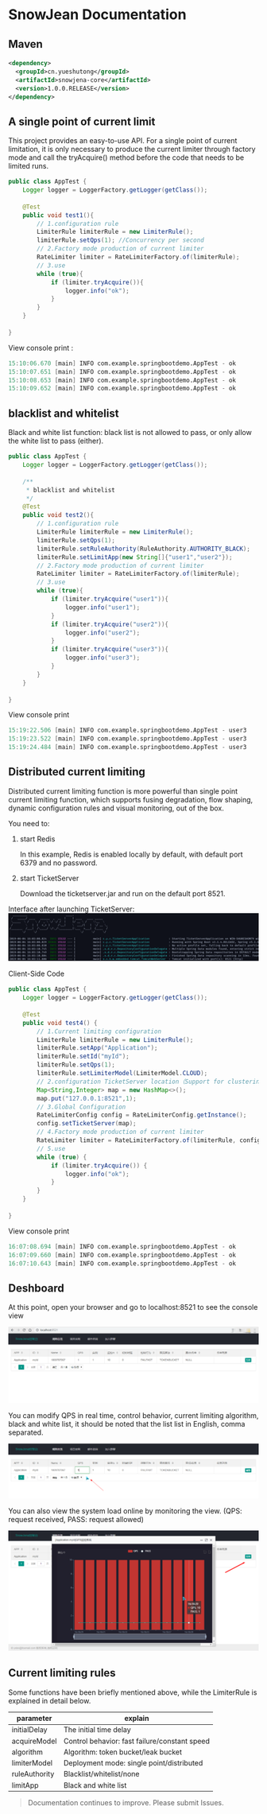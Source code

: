 # SnowJean Documentation

## Maven

```xml
<dependency>
  <groupId>cn.yueshutong</groupId>
  <artifactId>snowjena-core</artifactId>
  <version>1.0.0.RELEASE</version>
</dependency>
```

## A single point of current limit 

This project provides an easy-to-use API. For a single point of current limitation, it is only necessary to produce the current limiter through factory mode and call the tryAcquire() method before the code that needs to be limited runs. 

```java
public class AppTest {
    Logger logger = LoggerFactory.getLogger(getClass());

    @Test
    public void test1(){
        // 1.configuration rule
        LimiterRule limiterRule = new LimiterRule();
        limiterRule.setQps(1); //Concurrency per second
        // 2.Factory mode production of current limiter
        RateLimiter limiter = RateLimiterFactory.of(limiterRule);
        // 3.use
        while (true){
            if (limiter.tryAcquire()){
                logger.info("ok");
            }
        }
    }

}
```

View console print :

```verilog
15:10:06.670 [main] INFO com.example.springbootdemo.AppTest - ok
15:10:07.651 [main] INFO com.example.springbootdemo.AppTest - ok
15:10:08.653 [main] INFO com.example.springbootdemo.AppTest - ok
15:10:09.652 [main] INFO com.example.springbootdemo.AppTest - ok
```

## blacklist and whitelist 

Black and white list function: black list is not allowed to pass, or only allow the white list to pass (either). 

```java
public class AppTest {
    Logger logger = LoggerFactory.getLogger(getClass());

    /**
     * blacklist and whitelist
     */
    @Test
    public void test2(){
        // 1.configuration rule
        LimiterRule limiterRule = new LimiterRule();
        limiterRule.setQps(1);
        limiterRule.setRuleAuthority(RuleAuthority.AUTHORITY_BLACK);
        limiterRule.setLimitApp(new String[]{"user1","user2"});
        // 2.Factory mode production of current limiter
        RateLimiter limiter = RateLimiterFactory.of(limiterRule);
        // 3.use
        while (true){
            if (limiter.tryAcquire("user1")){
                logger.info("user1");
            }
            if (limiter.tryAcquire("user2")){
                logger.info("user2");
            }
            if (limiter.tryAcquire("user3")){
                logger.info("user3");
            }
        }
    }
    
}
```

View console print 

```verilog
15:19:22.506 [main] INFO com.example.springbootdemo.AppTest - user3
15:19:23.522 [main] INFO com.example.springbootdemo.AppTest - user3
15:19:24.484 [main] INFO com.example.springbootdemo.AppTest - user3
```

## Distributed current limiting

Distributed current limiting function is more powerful than single point current limiting function, which supports fusing degradation, flow shaping, dynamic configuration rules and visual monitoring, out of the box.

You need to:

1. start Redis

   In this example, Redis is enabled locally by default, with default port 6379 and no password. 

2. start TicketServer

   Download the ticketserver.jar and run on the default port 8521. 

Interface after launching TicketServer: ![1559635413548](./picture/1559635413548.png)

Client-Side Code

```java
public class AppTest {
    Logger logger = LoggerFactory.getLogger(getClass());

    @Test
    public void test4() {
        // 1.Current limiting configuration
        LimiterRule limiterRule = new LimiterRule();
        limiterRule.setApp("Application");
        limiterRule.setId("myId");
        limiterRule.setQps(1);
        limiterRule.setLimiterModel(LimiterModel.CLOUD);
        // 2.configuration TicketServer location（Support for clustering and weighting）
        Map<String,Integer> map = new HashMap<>();
        map.put("127.0.0.1:8521",1);
        // 3.Global Configuration
        RateLimiterConfig config = RateLimiterConfig.getInstance();
        config.setTicketServer(map);
        // 4.Factory mode production of current limiter
        RateLimiter limiter = RateLimiterFactory.of(limiterRule, config);
        // 5.use
        while (true) {
            if (limiter.tryAcquire()) {
                logger.info("ok");
            }
        }
    }
        
}
```

View console print 

```verilog
16:07:08.694 [main] INFO com.example.springbootdemo.AppTest - ok
16:07:09.660 [main] INFO com.example.springbootdemo.AppTest - ok
16:07:10.643 [main] INFO com.example.springbootdemo.AppTest - ok
```

## Deshboard

At this point, open your browser and go to localhost:8521 to see the console view 

![1559636053811](./picture/1559636053811.png)

You can modify QPS in real time, control behavior, current limiting algorithm, black and white list, it should be noted that the list list in English, comma separated. 

![1559636229219](./picture/1559636229219.png)

You can also view the system load online by monitoring the view. (QPS: request received, PASS: request allowed) 

![1559636333481](./picture/1559636333481.png)



## Current limiting rules 

Some functions have been briefly mentioned above, while the LimiterRule is explained in detail below. 

| parameter     | explain                                       |
| ------------- | --------------------------------------------- |
| initialDelay  | The initial time delay                        |
| acquireModel  | Control behavior: fast failure/constant speed |
| algorithm     | Algorithm: token bucket/leak bucket           |
| limiterModel  | Deployment mode: single point/distributed     |
| ruleAuthority | Blacklist/whitelist/none                      |
| limitApp      | Black and white list                          |

> Documentation continues to improve. Please submit Issues. 